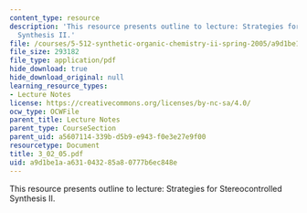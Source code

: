 ```yaml
---
content_type: resource
description: 'This resource presents outline to lecture: Strategies for Stereocontrolled
  Synthesis II.'
file: /courses/5-512-synthetic-organic-chemistry-ii-spring-2005/a9d1be1aa631043285a80777b6ec848e_3_02_05.pdf
file_size: 293182
file_type: application/pdf
hide_download: true
hide_download_original: null
learning_resource_types:
- Lecture Notes
license: https://creativecommons.org/licenses/by-nc-sa/4.0/
ocw_type: OCWFile
parent_title: Lecture Notes
parent_type: CourseSection
parent_uid: a5607114-339b-d5b9-e943-f0e3e27e9f00
resourcetype: Document
title: 3_02_05.pdf
uid: a9d1be1a-a631-0432-85a8-0777b6ec848e
---
```

This resource presents outline to lecture: Strategies for Stereocontrolled Synthesis II.